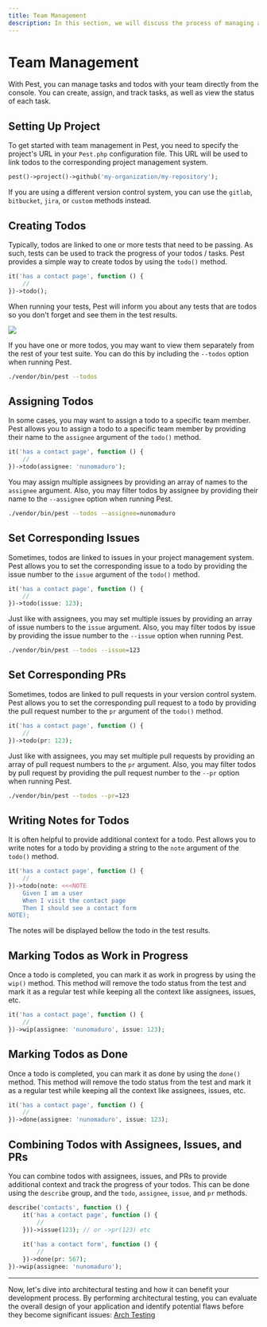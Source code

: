 ```yaml
---
title: Team Management
description: In this section, we will discuss the process of managing a small team of developers who directly in your Pest test suite.
---
```


# Team Management

With Pest, you can manage tasks and todos with your team directly from the console. You can create, assign, and track tasks, as well as view the status of each task.

## Setting Up Project

To get started with team management in Pest, you need to specify the project's URL in your `Pest.php` configuration file. This URL will be used to link todos to the corresponding project management system.

```php
pest()->project()->github('my-organization/my-repository');
```

If you are using a different version control system, you can use the `gitlab`, `bitbucket`, `jira`, or `custom` methods instead.

## Creating Todos

Typically, todos are linked to one or more tests that need to be passing. As such, tests can be used to track the progress of your todos / tasks. Pest provides a simple way to create todos by using the `todo()` method.

```php
it('has a contact page', function () {
    //
})->todo();
```

When running your tests, Pest will inform you about any tests that are todos so you don't forget and see them in the test results.

<div class="code-snippet">
    <img src="/assets/img/todo.webp?1" style="--lines: 5" />
</div>

If you have one or more todos, you may want to view them separately from the rest of your test suite. You can do this by including the `--todos` option when running Pest.

```bash
./vendor/bin/pest --todos
```

## Assigning Todos

In some cases, you may want to assign a todo to a specific team member. Pest allows you to assign a todo to a specific team member by providing their name to the `assignee` argument of the `todo()` method.

```php
it('has a contact page', function () {
    //
})->todo(assignee: 'nunomaduro');
```

You may assign multiple assignees by providing an array of names to the `assignee` argument. Also, you may filter todos by assignee by providing their name to the `--assignee` option when running Pest.

```bash
./vendor/bin/pest --todos --assignee=nunomaduro
```

## Set Corresponding Issues

Sometimes, todos are linked to issues in your project management system. Pest allows you to set the corresponding issue to a todo by providing the issue number to the `issue` argument of the `todo()` method.

```php
it('has a contact page', function () {
    //
})->todo(issue: 123);
```

Just like with assignees, you may set multiple issues by providing an array of issue numbers to the `issue` argument. Also, you may filter todos by issue by providing the issue number to the `--issue` option when running Pest.

```bash
./vendor/bin/pest --todos --issue=123
```

## Set Corresponding PRs

Sometimes, todos are linked to pull requests in your version control system. Pest allows you to set the corresponding pull request to a todo by providing the pull request number to the `pr` argument of the `todo()` method.

```php
it('has a contact page', function () {
    //
})->todo(pr: 123);
```

Just like with assignees, you may set multiple pull requests by providing an array of pull request numbers to the `pr` argument. Also, you may filter todos by pull request by providing the pull request number to the `--pr` option when running Pest.

```bash
./vendor/bin/pest --todos --pr=123
```

## Writing Notes for Todos

It is often helpful to provide additional context for a todo. Pest allows you to write notes for a todo by providing a string to the `note` argument of the `todo()` method.

```php
it('has a contact page', function () {
    //
})->todo(note: <<<NOTE
    Given I am a user
    When I visit the contact page
    Then I should see a contact form
NOTE);
```

The notes will be displayed bellow the todo in the test results.

## Marking Todos as Work in Progress

Once a todo is completed, you can mark it as work in progress by using the `wip()` method. This method will remove the todo status from the test and mark it as a regular test while keeping all the context like assignees, issues, etc.

```php
it('has a contact page', function () {
    //
})->wip(assignee: 'nunomaduro', issue: 123);
```

## Marking Todos as Done

Once a todo is completed, you can mark it as done by using the `done()` method. This method will remove the todo status from the test and mark it as a regular test while keeping all the context like assignees, issues, etc.

```php
it('has a contact page', function () {
    //
})->done(assignee: 'nunomaduro', issue: 123);
```

## Combining Todos with Assignees, Issues, and PRs

You can combine todos with assignees, issues, and PRs to provide additional context and track the progress of your todos. This can be done using the `describe` group, and the `todo`, `assignee`, `issue`, and `pr` methods.

```php
describe('contacts', function () {
    it('has a contact page', function () {
        //
    }))->issue(123); // or ->pr(123) etc
    
    it('has a contact form', function () {
        //
    })->done(pr: 567);
})->wip(assignee: 'nunomaduro');
```


---

Now, let's dive into architectural testing and how it can benefit your development process. By performing architectural testing, you can evaluate the overall design of your application and identify potential flaws before they become significant issues: [Arch Testing](/docs/arch-testing)
